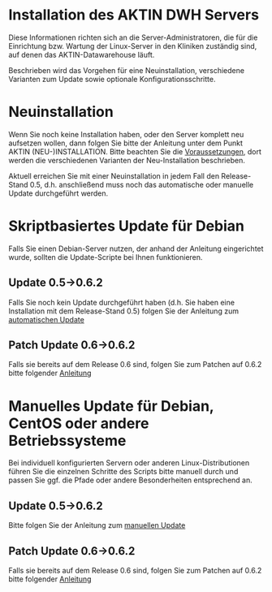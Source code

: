 Installation des AKTIN DWH Servers
==================================

Diese Informationen richten sich an die Server-Administratoren, die für die Einrichtung bzw. Wartung der Linux-Server in den Kliniken zuständig sind, auf denen das AKTIN-Datawarehouse läuft.

Beschrieben wird das Vorgehen für eine Neuinstallation, verschiedene Varianten zum Update sowie optionale Konfigurationsschritte.

Neuinstallation
===============
Wenn Sie noch keine Installation haben, oder den Server komplett neu aufsetzen wollen, dann folgen Sie bitte der Anleitung unter dem Punkt AKTIN (NEU-)INSTALLATION. Bitte beachten Sie die [Voraussetzungen](install-requirements.html), dort werden die verschiedenen Varianten der Neu-Installation beschrieben.

Aktuell erreichen Sie mit einer Neuinstallation in jedem Fall den Release-Stand 0.5, d.h. anschließend muss noch das automatische oder manuelle Update durchgeführt werden.


Skriptbasiertes Update für Debian
=================================
Falls Sie einen Debian-Server nutzen, der anhand der Anleitung eingerichtet wurde, sollten die Update-Scripte bei Ihnen funktionieren.

Update 0.5->0.6.2
-----------------
Falls Sie noch kein Update durchgeführt haben (d.h. Sie haben eine Installation mit dem Release-Stand 0.5) folgen Sie der Anleitung zum [automatischen Update](auto-update-0.6.html)

Patch Update 0.6->0.6.2
-----------------------
Falls sie bereits auf dem Release 0.6 sind, folgen Sie zum Patchen auf 0.6.2 bitte folgender [Anleitung](patch-0.6.2.html)


Manuelles Update für Debian, CentOS oder andere Betriebssysteme
===============================================================
Bei individuell konfigurierten Servern oder anderen Linux-Distributionen führen Sie die einzelnen Schritte des Scripts bitte manuell durch und passen Sie ggf. die Pfade oder andere Besonderheiten entsprechend an.

Update 0.5->0.6.2
-----------------
Bitte folgen Sie der Anleitung zum [manuellen Update](manual-update-0.6.html)

Patch Update 0.6->0.6.2
-----------------------
Falls sie bereits auf dem Release 0.6 sind, folgen Sie zum Patchen auf 0.6.2 bitte folgender [Anleitung](patch-0.6.x.html)
